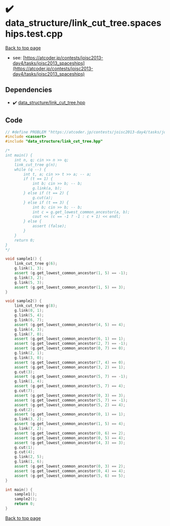 <!-- mathjax config similar to math.stackexchange -->
<script type="text/javascript" async
  src="https://cdnjs.cloudflare.com/ajax/libs/mathjax/2.7.5/MathJax.js?config=TeX-MML-AM_CHTML">
</script>
<script type="text/x-mathjax-config">
  MathJax.Hub.Config({
    TeX: { equationNumbers: { autoNumber: "AMS" }},
    tex2jax: {
      inlineMath: [ ['$','$'] ],
      processEscapes: true
    },
    "HTML-CSS": { matchFontHeight: false },
    displayAlign: "left",
    displayIndent: "2em"
  });
</script>

<script type="text/javascript" src="https://cdnjs.cloudflare.com/ajax/libs/jquery/3.4.1/jquery.min.js"></script>
<script src="https://cdn.jsdelivr.net/npm/jquery-balloon-js@1.1.2/jquery.balloon.min.js" integrity="sha256-ZEYs9VrgAeNuPvs15E39OsyOJaIkXEEt10fzxJ20+2I=" crossorigin="anonymous"></script>
<script type="text/javascript" src="../../assets/js/copy-button.js"></script>
<link rel="stylesheet" href="../../assets/css/copy-button.css" />


# :heavy_check_mark: data_structure/link_cut_tree.spaceships.test.cpp


[Back to top page](../../index.html)

* see: [https://atcoder.jp/contests/joisc2013-day4/tasks/joisc2013_spaceships](https://atcoder.jp/contests/joisc2013-day4/tasks/joisc2013_spaceships)


## Dependencies
* :heavy_check_mark: [data_structure/link_cut_tree.hpp](../../library/data_structure/link_cut_tree.hpp.html)


## Code
```cpp
// #define PROBLEM "https://atcoder.jp/contests/joisc2013-day4/tasks/joisc2013_spaceships"
#include <cassert>
#include "data_structure/link_cut_tree.hpp"

/*
int main() {
    int n, q; cin >> n >> q;
    link_cut_tree g(n);
    while (q --) {
        int t, a; cin >> t >> a; -- a;
        if (t == 1) {
            int b; cin >> b; -- b;
            g.link(a, b);
        } else if (t == 2) {
            g.cut(a);
        } else if (t == 3) {
            int b; cin >> b; -- b;
            int c = g.get_lowest_common_ancestor(a, b);
            cout << (c == -1 ? -1 : c + 1) << endl;
        } else {
            assert (false);
        }
    }
    return 0;
}
*/

void sample1() {
    link_cut_tree g(6);
    g.link(1, 3);
    assert (g.get_lowest_common_ancestor(1, 5) == -1);
    g.link(3, 2);
    g.link(5, 3);
    assert (g.get_lowest_common_ancestor(1, 5) == 3);
}

void sample2() {
    link_cut_tree g(8);
    g.link(0, 1);
    g.link(5, 4);
    g.link(6, 7);
    assert (g.get_lowest_common_ancestor(4, 5) == 4);
    g.link(4, 3);
    g.link(7, 0);
    assert (g.get_lowest_common_ancestor(6, 1) == 1);
    assert (g.get_lowest_common_ancestor(2, 7) == -1);
    assert (g.get_lowest_common_ancestor(0, 7) == 0);
    g.link(2, 1);
    g.link(3, 0);
    assert (g.get_lowest_common_ancestor(7, 4) == 0);
    assert (g.get_lowest_common_ancestor(3, 2) == 1);
    g.cut(3);
    assert (g.get_lowest_common_ancestor(5, 7) == -1);
    g.link(1, 4);
    assert (g.get_lowest_common_ancestor(5, 7) == 4);
    g.cut(7);
    assert (g.get_lowest_common_ancestor(0, 3) == 3);
    assert (g.get_lowest_common_ancestor(5, 7) == -1);
    assert (g.get_lowest_common_ancestor(5, 2) == 4);
    g.cut(2);
    assert (g.get_lowest_common_ancestor(0, 1) == 1);
    g.link(3, 2);
    assert (g.get_lowest_common_ancestor(1, 5) == 4);
    g.link(7, 2);
    assert (g.get_lowest_common_ancestor(0, 6) == 2);
    assert (g.get_lowest_common_ancestor(0, 5) == 4);
    assert (g.get_lowest_common_ancestor(4, 3) == 3);
    g.cut(1);
    g.cut(4);
    g.link(2, 5);
    g.link(1, 6);
    assert (g.get_lowest_common_ancestor(0, 3) == 2);
    assert (g.get_lowest_common_ancestor(0, 4) == 4);
    assert (g.get_lowest_common_ancestor(5, 6) == 5);
}

int main() {
    sample1();
    sample2();
    return 0;
}

```

[Back to top page](../../index.html)

